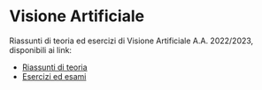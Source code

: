 # Visione Artificiale
Riassunti di teoria ed esercizi di Visione Artificiale A.A. 2022/2023, disponibili ai link:
- [Riassunti di teoria](https://fracarlucci.github.io/Visione-Artificiale/Riassunto-visione-artificiale)
- [Esercizi ed esami](https://fracarlucci.github.io/Visione-Artificiale/Esercizi-esami)
